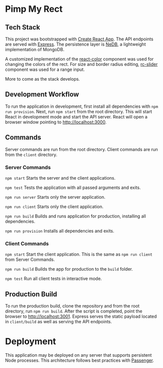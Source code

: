 # Pimp My Rect

## Tech Stack

This project was bootstrapped with [Create React App](https://github.com/facebookincubator/create-react-app). The API endpoints are served with [Express](https://expressjs.com). The persistence layer is [NeDB](https://github.com/louischatriot/nedb), a lightweight implementation of MongoDB.

A customized implementation of the [react-color](https://casesandberg.github.io/react-color) component was used for changing the colors of the rect. For size and border radius editing, [rc-slider](http://react-component.github.io/slider/) component was used for a range input.

More to come as the stack develops.

## Development Workflow

To run the application in development, first install all dependencies with `npm run provision`. Next, run `npm start` from the root directory. This will start React in development mode and start the API server. React will open a browser window pointing to [http://localhost:3000](http://localhost:3000).

## Commands

Server commands are run from the root directory. Client commands are run from the `client` directory.

### Server Commands

`npm start` Starts the server and the client applications.

`npm test` Tests the application with all passed arguments and exits.

`npm run server` Starts only the server application.

`npm run client` Starts only the client application.

`npm run build` Builds and runs application for production, installing all dependencies.

`npm run provision` Installs all dependencies and exits.

### Client Commands

`npm start` Start the client application. This is the same as `npm run client` from Server Commands.

`npm run build` Builds the app for production to the `build` folder.

`npm test` Run all client tests in interactive mode.

## Production Build

To run the production build, clone the repository and from the root directory, run `npm run build`. After the script is completed, point the browser to [http://localhost:3001](http://localhost:3001). Express serves the static payload located in `client/build` as well as serving the API endpoints.

# Deployment

This application may be deployed on any server that supports persistent Node processes. This architecture follows best practices with [Passenger](https://www.phusionpassenger.com/).